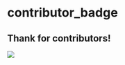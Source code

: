 # contributor_badge


## Thank for contributors!
<a href="http://sato-motoki.com/service/contributor/chainer_chainer.svg"><img src="http://sato-motoki.com/service/contributor/chainer_chainer.svg"></a>
